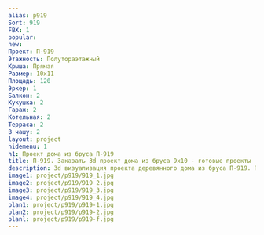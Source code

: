 ```yaml
---
alias: p919
Sort: 919
FBX: 1
popular: 
new: 
Проект: П-919
Этажность: Полутораэтажный
Крыша: Прямая
Размер: 10х11
Площадь: 120
Эркер: 1
Балкон: 2
Кукушка: 2
Гараж: 2
Котельная: 2
Терраса: 2
В чашу: 2
layout: project
hidemenu: 1
h1: Проект дома из бруса П-919
title: П-919. Заказать 3d проект дома из бруса 9х10 - готовые проекты
description: 3d визуализация проекта деревянного дома из бруса П-919. Площадь 120 м2, размер 9х10. Вы можете внести любые изменения в проект.
image1: project/p919/919_1.jpg
image2: project/p919/919_2.jpg
image3: project/p919/919_3.jpg
image4: project/p919/919_4.jpg
plan1: project/p919/p919-1.jpg
plan2: project/p919/p919-2.jpg
planl: project/p919/p919-f.jpg
---
```

